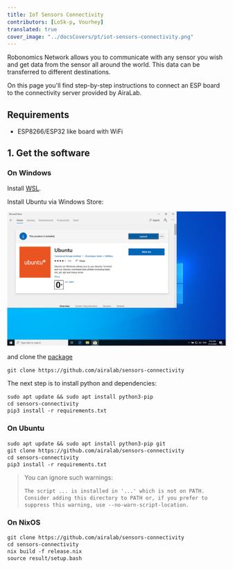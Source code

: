 ```yaml
---
title: IoT Sensors Connectivity
contributors: [LoSk-p, Vourhey]
translated: true
cover_image: "../docsCovers/pt/iot-sensors-connectivity.png"
---
```


Robonomics Network allows you to communicate with any sensor you wish and get data from the sensor all around the world. This data can be transferred to different destinations.

On this page you'll find step-by-step instructions to connect an ESP board to the connectivity server provided by AiraLab.

## Requirements

* ESP8266/ESP32 like board with WiFi

## 1. Get the software

### On Windows

Install [WSL](https://docs.microsoft.com/en-us/windows/wsl/install-win10).

Install Ubuntu via Windows Store:

![Windows Store](../images/windows_store.jpg "Windows Store")

and clone the [package](https://github.com/airalab/sensors-connectivity)

```
git clone https://github.com/airalab/sensors-connectivity
```

The next step is to install python and dependencies:

```
sudo apt update && sudo apt install python3-pip
cd sensors-connectivity
pip3 install -r requirements.txt
```

### On Ubuntu

```
sudo apt update && sudo apt install python3-pip git
git clone https://github.com/airalab/sensors-connectivity
cd sensors-connectivity
pip3 install -r requirements.txt
```

> You can ignore such warnings:
>
> ```
> The script ... is installed in '...' which is not on PATH.
> Consider adding this directory to PATH or, if you prefer to suppress this warning, use --no-warn-script-location.
> ```

### On NixOS

```
git clone https://github.com/airalab/sensors-connectivity
cd sensors-connectivity
nix build -f release.nix
source result/setup.bash
```
